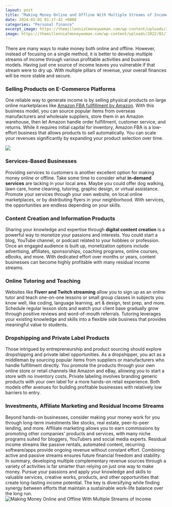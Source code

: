 ```yaml
---
layout: post
title: "Making Money Online and Offline With Multiple Streams of Income"
date: 2024-02-01 01:17:42 +0000
categories: "Personal finance"
excerpt_image: https://themillennialmoneywoman.com/wp-content/uploads/2022/02/7-Multiple-Income-Streams.png
image: https://themillennialmoneywoman.com/wp-content/uploads/2022/02/7-Multiple-Income-Streams.png
---
```


There are many ways to make money both online and offline. However, instead of focusing on a single method, it is better to develop multiple streams of income through various profitable activities and business models. Having just one source of income leaves you vulnerable if that stream were to dry up. With multiple pillars of revenue, your overall finances will be more stable and secure.
### Selling Products on E-Commerce Platforms
One reliable way to generate income is by selling physical products on large online marketplaces like [Amazon FBA fullfillment by Amazon](https://store.fi.io.vn/collection/ackermann). With this business model, you can source popular items from overseas manufacturers and wholesale suppliers, store them in an Amazon warehouse, then let Amazon handle order fulfillment, customer service, and returns. While it requires initial capital for inventory, Amazon FBA is a low-effort business that allows products to sell automatically. You can scale your revenues significantly by expanding your product selection over time.

![](https://makemoneyonlinepatrol.com/wp-content/uploads/2016/10/Financial-freedom-multiple-streams-of-income.jpg)
### Services-Based Businesses 
Providing services to customers is another excellent option for making money online or offline. Take some time to consider what **in-demand services** are lacking in your local area. Maybe you could offer dog walking, lawn care, home cleaning, tutoring, graphic design, or virtual assistance. Promote your services through your own website, on local online marketplaces, or by distributing flyers in your neighborhood. With services, the opportunities are endless depending on your skills.
### Content Creation and Information Products
Sharing your knowledge and expertise through **digital content creation** is a powerful way to monetize your passions and interests. You could start a blog, YouTube channel, or podcast related to your hobbies or profession. Once an engaged audience is built up, monetization options include advertising, affiliates, sponsorships, coaching programs, online courses, eBooks, and more. With dedicated effort over months or years, content businesses can become highly profitable with many residual income streams.  
### Online Tutoring and Teaching
Websites like **Fiverr and Twitch streaming** allow you to sign up as an online tutor and teach one-on-one lessons or small group classes in subjects you know well, like coding, language learning, art & design, test prep, and more. Schedule regular lesson slots and watch your client base gradually grow through positive reviews and word-of-mouth referrals. Tutoring leverages your existing knowledge and skills into a flexible side business that provides meaningful value to students.
### Dropshipping and Private Label Products
Those intrigued by entrepreneurship and product sourcing should explore dropshipping and private label opportunities. As a dropshipper, you act as a middleman by sourcing popular items from suppliers or manufacturers who handle fulfillment directly. You promote the products through your own online store or retail channels like Amazon and eBay, allowing you to start a store with no inventory costs. Private labeling involves branding generic products with your own label for a more hands-on retail experience. Both models offer avenues for building profitable businesses with relatively low barriers to entry.
### Investments, Affiliate Marketing and Residual Income Streams
Beyond hands-on businesses, consider making your money work for you through long-term investments like stocks, real estate, peer-to-peer lending, and more. Affiliate marketing allows you to earn commissions by promoting other companies' products and services, with many niche programs suited for bloggers, YouTubers and social media experts. Residual income streams like passive rentals, automated content, recurring software/apps provide ongoing revenue without constant effort. Combining active and passive streams ensures future financial freedom and stability.   
In summary, developing multiple complementary revenue sources through a variety of activities is far smarter than relying on just one way to make money. Pursue your passions and apply your knowledge and skills to valuable services, creative works, products, and other opportunities that create long-lasting income potential. The key is diversifying while finding synergy between efforts that maintain a sustainable work-life balance over the long run.
![Making Money Online and Offline With Multiple Streams of Income](https://themillennialmoneywoman.com/wp-content/uploads/2022/02/7-Multiple-Income-Streams.png)